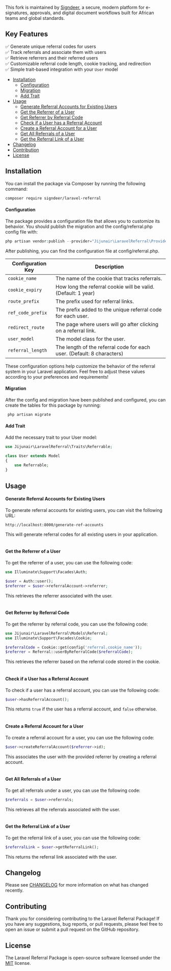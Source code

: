 This fork is maintained by [Signdeer](https://signdeer.com), a secure, modern platform for e-signatures, approvals, and digital document workflows built for African teams and global standards.

## Key Features  
✅ Generate unique referral codes for users  
✅ Track referrals and associate them with users  
✅ Retrieve referrers and their referred users  
✅ Customizable referral code length, cookie tracking, and redirection  
✅ Simple trait-based integration with your `User` model


- [Installation](#installation)
    - [Configuration](#configuration)
    - [Migration](#migration)
    - [Add Trait](#add-trait)
- [Usage](#usage)
    - [Generate Referral Accounts for Existing Users](#generate-referral-accounts-for-existing-users)
    - [Get the Referrer of a User](#get-the-referrer-of-a-user)
    - [Get Referrer by Referral Code](#get-referrer-by-referral-code)
    - [Check if a User has a Referral Account](#check-if-a-user-has-a-referral-account)
    - [Create a Referral Account for a User](#create-a-referral-account-for-a-user)
    - [Get All Referrals of a User](#get-all-referrals-of-a-user)
    - [Get the Referral Link of a User](#get-the-referral-link-of-a-user)
- [Changelog](#changelog)
- [Contribution](#contributing)
- [License](#license)

## Installation

You can install the package via Composer by running the following command:

```bash
composer require signdeer/laravel-referral
```

#### Configuration
The package provides a configuration file that allows you to customize its behavior. You should publish the migration and the config/referral.php config file with:
```php
php artisan vendor:publish --provider="Jijunair\LaravelReferral\Providers\ReferralServiceProvider"
```
After publishing, you can find the configuration file at config/referral.php.

| Configuration Key   | Description                                                                                                   |
|---------------------|---------------------------------------------------------------------------------------------------------------|
| `cookie_name`       | The name of the cookie that tracks referrals.                                                          |
| `cookie_expiry`     | How long the referral cookie will be valid. (Default: 1 year)                            |
| `route_prefix`      | The prefix used for referral links.                                                     |
| `ref_code_prefix`   | The prefix added to the unique referral code for each user.                                         |
| `redirect_route`    | The page where users will go after clicking on a referral link.                                              |
| `user_model`        | The model class for the user.                                                                 |
| `referral_length`   | The length of the referral code for each user. (Default: 8 characters)                                |

These configuration options help customize the behavior of the referral system in your Laravel application. Feel free to adjust these values according to your preferences and requirements!


#### Migration
After the config and migration have been published and configured, you can create the tables for this package by running:
```php
 php artisan migrate
```

#### Add Trait
Add the necessary trait to your User model:
```php
use Jijunair\LaravelReferral\Traits\Referrable;

class User extends Model
{
    use Referrable;
}
```

## Usage

#### Generate Referral Accounts for Existing Users
To generate referral accounts for existing users, you can visit the following URL:
```plaintext
http://localhost:8000/generate-ref-accounts
```
This will generate referral codes for all existing users in your application.<br><br>

#### Get the Referrer of a User
To get the referrer of a user, you can use the following code:
```php
use Illuminate\Support\Facades\Auth;

$user = Auth::user();
$referrer = $user->referralAccount->referrer;
```
This retrieves the referrer associated with the user.<br><br>

#### Get Referrer by Referral Code
To get the referrer by referral code, you can use the following code:
```php
use Jijunair\LaravelReferral\Models\Referral;
use Illuminate\Support\Facades\Cookie;

$referralCode = Cookie::get(config('referral.cookie_name'));
$referrer = Referral::userByReferralCode($referralCode);

```
This retrieves the referrer based on the referral code stored in the cookie.<br><br>

#### Check if a User has a Referral Account
To check if a user has a referral account, you can use the following code:
```php
$user->hasReferralAccount();
```
This returns `true` if the user has a referral account, and `false` otherwise.<br><br>

#### Create a Referral Account for a User
To create a referral account for a user, you can use the following code:
```php
$user->createReferralAccount($referrer->id);
```
This associates the user with the provided referrer by creating a referral account.<br><br>

#### Get All Referrals of a User
To get all referrals under a user, you can use the following code:
```php
$referrals = $user->referrals;
```
This retrieves all the referrals associated with the user.<br><br>

#### Get the Referral Link of a User
To get the referral link of a user, you can use the following code:
```php
$referralLink = $user->getReferralLink();
```
This returns the referral link associated with the user.

## Changelog
Please see [CHANGELOG](CHANGELOG.md) for more information on what has changed recently.

## Contributing
Thank you for considering contributing to the Laravel Referral Package! If you have any suggestions, bug reports, or pull requests, please feel free to open an issue or submit a pull request on the GitHub repository.

## License
The Laravel Referral Package is open-source software licensed under the [MIT](LICENSE) license.



